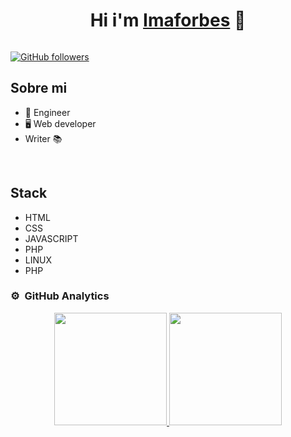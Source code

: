 <div align="center">
<h1 align="center">Hi i'm <a href="https://www.imaforbes.com/">Imaforbes</a> 🖖</h1>
</div>
<img src="">

[![GitHub followers](https://img.shields.io/github/followers/imaforbes?style=social)](https://github.com/Imaforbes)


## Sobre mi

- 🧰 Engineer  
- 🖥️ Web developer
- Writer 📚
<br>

## Stack
- HTML
- CSS 
- JAVASCRIPT 
- PHP 
- LINUX 
- PHP

### ⚙️ &nbsp;GitHub Analytics

<p align="center">
<a href="https://github.com/Imaforbes">
  <img height="180em" src="https://github-readme-stats-eight-theta.vercel.app/api?username=Imaforbes&show_icons=true&theme=algolia&include_all_commits=true&count_private=true"/>
  <img height="180em" src="https://github-readme-stats-eight-theta.vercel.app/api/top-langs/?username=Imaforbes&layout=compact&langs_count=8&theme=algolia"/>
</a>
</p>
